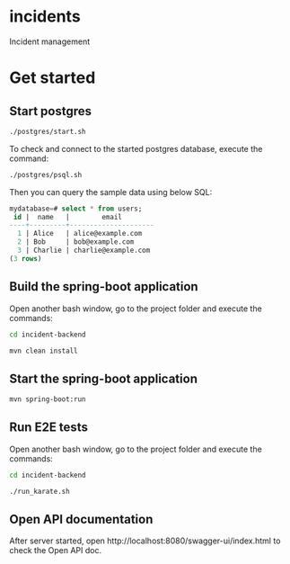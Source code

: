 # incidents
Incident management

# Get started

## Start postgres

```bash
./postgres/start.sh
```

To check and connect to the started postgres database, execute the command:

```bash
./postgres/psql.sh
```

Then you can query the sample data using below SQL:

```sql
mydatabase=# select * from users;
 id |  name   |        email
----+---------+---------------------
  1 | Alice   | alice@example.com
  2 | Bob     | bob@example.com
  3 | Charlie | charlie@example.com
(3 rows)
```

## Build the spring-boot application

Open another bash window, go to the project folder and execute the commands:

```bash
cd incident-backend

mvn clean install
```

## Start the spring-boot application

```bash
mvn spring-boot:run
```

## Run E2E tests

Open another bash window, go to the project folder and execute the commands:

```bash
cd incident-backend

./run_karate.sh
```

## Open API documentation

After server started, open http://localhost:8080/swagger-ui/index.html to check the Open API doc.



